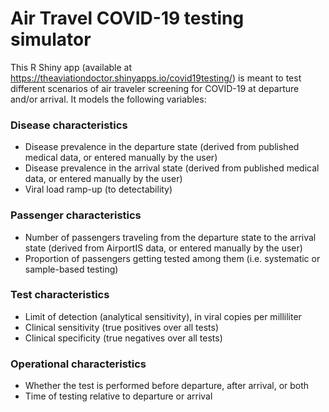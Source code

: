 # Air Travel COVID-19 testing simulator

This R Shiny app (available at https://theaviationdoctor.shinyapps.io/covid19testing/) is meant to test different scenarios of air traveler screening for COVID-19 at departure and/or arrival. It models the following variables:

### Disease characteristics
- Disease prevalence in the departure state (derived from published medical data, or entered manually by the user)
- Disease prevalence in the arrival state (derived from published medical data, or entered manually by the user)
- Viral load ramp-up (to detectability)

### Passenger characteristics
- Number of passengers traveling from the departure state to the arrival state (derived from AirportIS data, or entered manually by the user)
- Proportion of passengers getting tested among them (i.e. systematic or sample-based testing)

### Test characteristics
- Limit of detection (analytical sensitivity), in viral copies per milliliter
- Clinical sensitivity (true positives over all tests)
- Clinical specificity (true negatives over all tests)

### Operational characteristics
- Whether the test is performed before departure, after arrival, or both
- Time of testing relative to departure or arrival